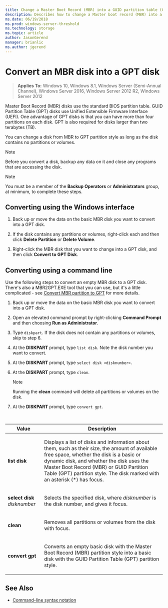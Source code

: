 ```yaml
---
title: Change a Master Boot Record (MBR) into a GUID partition table (GPT) disk
description: Describes how to change a Master boot record (MBR) into a GUID partition table (GPT) disk
ms.date: 06/19/2018
ms.prod: windows-server-threshold 
ms.technology: storage 
ms.topic: article 
author: JasonGerend 
manager: brianlic 
ms.author: jgerend 
---
```


# Convert an MBR disk into a GPT disk

> **Applies To:** Windows 10, Windows 8.1, Windows Server (Semi-Annual Channel), Windows Server 2016, Windows Server 2012 R2, Windows Server 2012

Master Boot Record (MBR) disks use the standard BIOS partition table. GUID Partition Table (GPT) disks use Unified Extensible Firmware Interface (UEFI). One advantage of GPT disks is that you can have more than four partitions on each disk. GPT is also required for disks larger than two terabytes (TB).

You can change a disk from MBR to GPT partition style as long as the disk contains no partitions or volumes.


> [!NOTE]
> Before you convert a disk, backup any data on it and close any programs that are accessing the disk.


> [!NOTE]
> You must be a member of the **Backup Operators** or **Administrators** group, at minimum, to complete these steps.

<a id="BKMK_WINUI"></a>

## Converting using the Windows interface

1.  Back up or move the data on the basic MBR disk you want to convert into a GPT disk.

2.  If the disk contains any partitions or volumes, right-click each and then click **Delete Partition** or **Delete Volume**.

3.  Right-click the MBR disk that you want to change into a GPT disk, and then click **Convert to GPT Disk**.

<a id="BKMK_CMD"></a>

## Converting using a command line

Use the following steps to convert an empty MBR disk to a GPT disk. There's also a MBR2GPT.EXE tool that you can use, but it's a little complicated - see [Convert MBR partition to GPT](https://docs.microsoft.com/windows/deployment/mbr-to-gpt) for more details.

1.  Back up or move the data on the basic MBR disk you want to convert into a GPT disk.

2.  Open an elevated command prompt by right-clicking **Command Prompt**  and then choosing **Run as Administrator**.

3. Type `diskpart`. If the disk does not contain any partitions or volumes, skip to step 6.

4.  At the **DISKPART** prompt, type `list disk`. Note the disk number you want to convert.

5.  At the **DISKPART** prompt, type `select disk <disknumber>`.

6.  At the **DISKPART** prompt, type `clean`.

    > [!NOTE]
    > Running the **clean** command will delete all partitions or volumes on the disk.

7.  At the **DISKPART** prompt, type `convert gpt`.

<br />

| Value  | Description  |
| ----- | ----|
| <p>**list disk**</p> | <p>Displays a list of disks and information about them, such as their size, the amount of available free space, whether the disk is a basic or dynamic disk, and whether the disk uses the Master Boot Record (MBR) or GUID Partition Table (GPT) partition style. The disk marked with an asterisk (*) has focus.</p> |
| <p>**select disk** <em>disknumber</em></p> | <p>Selects the specified disk, where <em>disknumber</em> is the disk number, and gives it focus.</p> |
| <p>**clean**</p> | <p>Removes all partitions or volumes from the disk with focus.</p>  |
| <p>**convert gpt**</p>| <p>Converts an empty basic disk with the Master Boot Record (MBR) partition style into a basic disk with the GUID Partition Table (GPT) partition style.</p> |

## See Also

-   [Command-line syntax notation](https://technet.microsoft.com/library/cc742449(v=ws.11).aspx)


